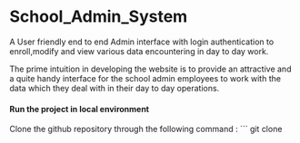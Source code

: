 # School_Admin_System
A User friendly end to end Admin interface with login authentication to enroll,modify and view various data encountering in day to day work.

The prime intuition in developing the website is to provide an attractive and a quite handy interface for the school admin employees to work with the data which they deal with in their day to day operations.

#### Run the project in local environment 
Clone the github repository through the following command : ``` git clone 
